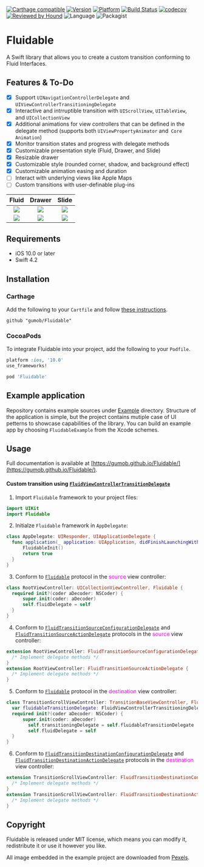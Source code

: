 [![Carthage compatible](https://img.shields.io/badge/Carthage-compatible-4BC51D.svg)](https://github.com/gumob/Fluidable)
[![Version](http://img.shields.io/cocoapods/v/Fluidable.svg)](http://cocoadocs.org/docsets/Fluidable)
[![Platform](http://img.shields.io/cocoapods/p/Fluidable.svg)](http://cocoadocs.org/docsets/Fluidable)
[![Build Status](https://travis-ci.com/gumob/Fluidable.svg?branch=master)](https://travis-ci.com/gumob/Fluidable)
[![codecov](https://codecov.io/gh/gumob/Fluidable/branch/master/graph/badge.svg)](https://codecov.io/gh/gumob/Fluidable)
[![Reviewed by Hound](https://img.shields.io/badge/Reviewed_by-Hound-8E64B0.svg)](https://houndci.com)
![Language](https://img.shields.io/badge/Language-Swift%204.2-orange.svg)
![Packagist](https://img.shields.io/packagist/l/doctrine/orm.svg)

# Fluidable
A Swift library that allows you to create a custom transition conforming to Fluid Interfaces.

## Features & To-Do
- [x] Support `UINavigationControllerDelegate` and `UIViewControllerTransitioningDelegate`
- [x] Interactive and intrruptible transition with `UIScrollView`, `UITableView`, and `UICollectionView`
- [x] Additional animations for view controllers that can be defined in the delegate method (supports both `UIViewPropertyAnimator` and` Core Animation`)
- [x] Monitor transition states and progress with delegate methods
- [x] Customizable presentation style (Fluid, Drawer, and Slide)
- [x] Resizable drawer
- [x] Customizable style (rounded corner, shadow, and background effect)
- [x] Customizable animation easing and duration
- [ ] Interact with underlying views like Apple Maps
- [ ] Custom transitions with user-definable plug-ins

<!--
<img src="https://media.githubusercontent.com/media/gumob/Fluidable-Metadata/master/Movies/Exports/Fluidable-fluid-modal.gif" alt="drawing" width="240px" style="width:240px;"/>
<img src="https://media.githubusercontent.com/media/gumob/Fluidable-Metadata/master/Movies/Exports/Fluidable-fluid-fullscreen.gif" alt="drawing" width="240px" style="width:240px;"/>
<img src="https://media.githubusercontent.com/media/gumob/Fluidable-Metadata/master/Movies/Exports/Fluidable-drawer-bottom.gif" alt="drawing" width="240px" style="width:240px;"/>
<img src="https://media.githubusercontent.com/media/gumob/Fluidable-Metadata/master/Movies/Exports/Fluidable-drawer-right.gif" alt="drawing" width="240px" style="width:240px;"/>
<img src="https://media.githubusercontent.com/media/gumob/Fluidable-Metadata/master/Movies/Exports/Fluidable-slide-right.gif" alt="drawing" width="240px" style="width:240px;"/>
<img src="https://media.githubusercontent.com/media/gumob/Fluidable-Metadata/master/Movies/Exports/Fluidable-slide-bottom.gif" alt="drawing" width="240px" style="width:240px;"/>
-->


Fluid                      |  Drawer                   | Slide
:-------------------------:|:-------------------------:|:-------------------------:
![](https://media.githubusercontent.com/media/gumob/Fluidable-Metadata/master/Movies/Exports/Fluidable-fluid-modal.gif)  |  ![](https://media.githubusercontent.com/media/gumob/Fluidable-Metadata/master/Movies/Exports/Fluidable-drawer-bottom.gif)  |  ![](https://media.githubusercontent.com/media/gumob/Fluidable-Metadata/master/Movies/Exports/Fluidable-slide-bottom.gif)
![](https://media.githubusercontent.com/media/gumob/Fluidable-Metadata/master/Movies/Exports/Fluidable-fluid-fullscreen.gif)  |  ![](https://media.githubusercontent.com/media/gumob/Fluidable-Metadata/master/Movies/Exports/Fluidable-drawer-right.gif)  |  ![](https://media.githubusercontent.com/media/gumob/Fluidable-Metadata/master/Movies/Exports/Fluidable-slide-right.gif)

## Requirements

- iOS 10.0 or later
- Swift 4.2

## Installation

### Carthage

Add the following to your `Cartfile` and follow [these instructions](https://github.com/Carthage/Carthage#adding-frameworks-to-an-application).

```
github "gumob/Fluidable"
```

### CocoaPods

To integrate Fluidable into your project, add the following to your `Podfile`.

```ruby
platform :ios, '10.0'
use_frameworks!

pod 'Fluidable'
```

## Example application
Repository contains example sources under [Example](https://github.com/gumob/Fluidable/tree/master/Example) directory. Structure of the application is simple, but the project contains mutiple case of UI petterns to showcase capabilities of the library.
You can build an example app by choosing `FluidableExample` from the Xcode schemes.

## Usage

Full documentation is available at [https://gumob.github.io/Fluidable/](https://gumob.github.io/Fluidable/).

#### Custom transition using [`FluidViewControllerTransitionDelegate`](https://gumob.github.io/Fluidable/Protocols/FluidViewControllerTransitionDelegate.html)

1) Import `Fluidable` framework to your project files:
```swift
import UIKit
import Fluidable
```

2) Initialze `Fluidable` framework in `AppDelegate`:
```swift
class AppDelegate: UIResponder, UIApplicationDelegate {
  func application(_ application: UIApplication, didFinishLaunchingWithOptions launchOptions: [UIApplication.LaunchOptionsKey: Any]?) -> Bool {
      FluidableInit()
      return true
  }
}
```

3) Conform to [`Fluidable`](https://gumob.github.io/Fluidable/Protocols/Fluidable.html) protocol in the <span style="color:magenta">source</span> view controller:
```swift
class RootViewController: UICollectionViewController, Fluidable {
  required init?(coder aDecoder: NSCoder) {
      super.init(coder: aDecoder)
      self.fluidDelegate = self
  }
}
```

4) Conform to [`FluidTransitionSourceConfigurationDelegate`](https://gumob.github.io/Fluidable/Protocols/FluidTransitionSourceConfigurationDelegate.html) and [`FluidTransitionSourceActionDelegate`](https://gumob.github.io/Fluidable/Protocols/FluidTransitionSourceActionDelegate.html) protocols in the <span style="color:magenta">source</span> view controller:
```swift
extension RootViewController: FluidTransitionSourceConfigurationDelegate {
  /* Implement delegate methods */
}
extension RootViewController: FluidTransitionSourceActionDelegate {
  /* Implement delegate methods */
}
```

5) Conform to [`Fluidable`](https://gumob.github.io/Fluidable/Protocols/Fluidable.html) protocol in the <span style="color:magenta">destination</span> view controller:
```swift
class TransitionScrollViewController: TransitionBaseViewController, Fluidable {
  var fluidableTransitionDelegate: FluidViewControllerTransitioningDelegate = FluidViewControllerTransitioningDelegate()
  required init?(coder aDecoder: NSCoder) {
      super.init(coder: aDecoder)
        self.transitioningDelegate = self.fluidableTransitionDelegate
        self.fluidDelegate = self
  }
}
```

6) Conform to [`FluidTransitionDestinationConfigurationDelegate`](https://gumob.github.io/Fluidable/Protocols/FluidTransitionDestinationConfigurationDelegate.html) and [`FluidTransitionDestinationActionDelegate`](https://gumob.github.io/Fluidable/Protocols/FluidTransitionDestinationActionDelegate.html) protocols in the <span style="color:magenta">destination</span> view controller:
```swift
extension TransitionScrollViewController: FluidTransitionDestinationConfigurationDelegate {
  /* Implement delegate methods */
}
extension TransitionScrollViewController: FluidTransitionDestinationActionDelegate {
  /* Implement delegate methods */
}
```


## Copyright

Fluidable is released under MIT license, which means you can modify it, redistribute it or use it however you like.

All image embedded in the example project are downloaded from [Pexels](https://www.pexels.com/royalty-free-images/).
